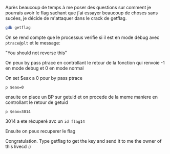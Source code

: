 Après beaucoup de temps à me poser des questions sur comment je pourrais avoir le flag sachant que j'ai essayer beaucoup de choses sans sucées, je décide de m'attaquer dans le crack de getflag.

```bash
gdb getflag
```

On se rend compte que le processus verifie si il est en mode débug avec `ptrace@plt` et le message:

"You should not reverse this"

On peux by pass ptrace en controllant le retour de la fonction qui renvoie -1 en mode debug et 0 en mode normal

On set $eax a 0 pour by pass ptrace

`p $eax=0`

ensuite on place un BP sur getuid et on procede de la meme maniere en controllant le retour de getuid

`p $eax=3014`

3014 a ete récuperé avc un `id flag14`

Ensuite on peux recuperer le flag

Congratulation. Type getflag to get the key and send it to me the owner of this livecd :)